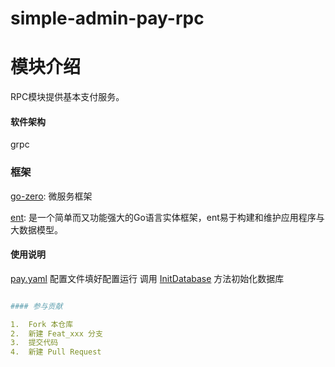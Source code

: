 # simple-admin-pay-rpc

# 模块介绍

RPC模块提供基本支付服务。

#### 软件架构
grpc

### 框架

[go-zero](https://github.com/tal-tech/go-zero): 微服务框架

[ent](https://github.com/ent/ent): 是一个简单而又功能强大的Go语言实体框架，ent易于构建和维护应用程序与大数据模型。

#### 使用说明

[pay.yaml](./etc/pay.yaml) 配置文件填好配置运行
 调用 [InitDatabase](./internal/logic/base/init_database_logic.go) 方法初始化数据库

```yaml

#### 参与贡献

1.  Fork 本仓库
2.  新建 Feat_xxx 分支
3.  提交代码
4.  新建 Pull Request